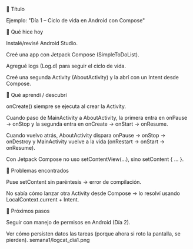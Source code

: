🔹 Título

Ejemplo: "Día 1 – Ciclo de vida en Android con Compose"

🔹 Qué hice hoy

Instalé/revisé Android Studio.

Creé una app con Jetpack Compose (SimpleToDoList).

Agregué logs (Log.d) para seguir el ciclo de vida.

Creé una segunda Activity (AboutActivity) y la abrí con un Intent desde Compose.

🔹 Qué aprendí / descubrí

onCreate() siempre se ejecuta al crear la Activity.

Cuando paso de MainActivity a AboutActivity, la primera entra en onPause → onStop y la segunda entra en onCreate → onStart → onResume.

Cuando vuelvo atrás, AboutActivity dispara onPause → onStop → onDestroy y MainActivity vuelve a la vida (onRestart → onStart → onResume).

Con Jetpack Compose no uso setContentView(...), sino setContent { ... }.

🔹 Problemas encontrados

Puse setContent sin paréntesis → error de compilación.

No sabía cómo lanzar otra Activity desde Compose → lo resolví usando LocalContext.current + Intent.

🔹 Próximos pasos

Seguir con manejo de permisos en Android (Día 2).

Ver cómo persisten datos las tareas (porque ahora si roto la pantalla, se pierden).
semana1/logcat_dia1.png
